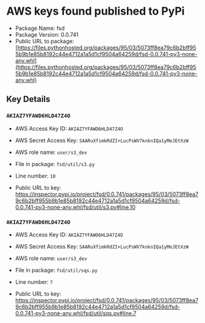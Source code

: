 # AWS keys found published to PyPi

* Package Name: fsd
* Package Version: 0.0.741
* Public URL to package: [https://files.pythonhosted.org/packages/95/03/5073ff8ea79c6b2bff955b9b1e85b8192c44e4712a1a5d1cf9504a64259d/fsd-0.0.741-py3-none-any.whl](https://files.pythonhosted.org/packages/95/03/5073ff8ea79c6b2bff955b9b1e85b8192c44e4712a1a5d1cf9504a64259d/fsd-0.0.741-py3-none-any.whl)

## Key Details

### `AKIAZ7YFAWD6HLD47Z4O`

* AWS Access Key ID: `AKIAZ7YFAWD6HLD47Z4O`
* AWS Secret Access Key: `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` 
* AWS role name: `user/s3_dev`
* File in package: `fsd/util/s3.py`
* Line number: `10`

* Public URL to key: https://inspector.pypi.io/project/fsd/0.0.741/packages/95/03/5073ff8ea79c6b2bff955b9b1e85b8192c44e4712a1a5d1cf9504a64259d/fsd-0.0.741-py3-none-any.whl/fsd/util/s3.py#line.10



### `AKIAZ7YFAWD6HLD47Z4O`

* AWS Access Key ID: `AKIAZ7YFAWD6HLD47Z4O`
* AWS Secret Access Key: `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` 
* AWS role name: `user/s3_dev`
* File in package: `fsd/util/sqs.py`
* Line number: `7`

* Public URL to key: https://inspector.pypi.io/project/fsd/0.0.741/packages/95/03/5073ff8ea79c6b2bff955b9b1e85b8192c44e4712a1a5d1cf9504a64259d/fsd-0.0.741-py3-none-any.whl/fsd/util/sqs.py#line.7


